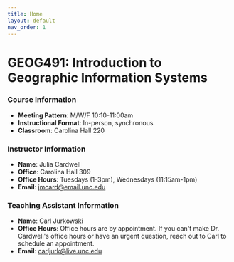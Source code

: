 ```yaml
---
title: Home
layout: default
nav_order: 1
---
```


# GEOG491: Introduction to Geographic Information Systems

### Course Information
- **Meeting Pattern**: M/W/F 10:10-11:00am
- **Instructional Format**: In-person, synchronous
- **Classroom**: Carolina Hall 220

### Instructor Information
- **Name**: Julia Cardwell
- **Office**: Carolina Hall 309
- **Office Hours**: Tuesdays (1-3pm), Wednesdays (11:15am-1pm)
- **Email**: jmcard@email.unc.edu

### Teaching Assistant Information
- **Name**: Carl Jurkowski
- **Office Hours**: Office hours are by appointment. If you can't make Dr. Cardwell's office hours or have an urgent question, reach out to Carl to schedule an appointment. 
- **Email**: carljurk@live.unc.edu
  


